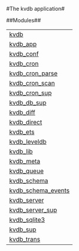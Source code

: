 

#The kvdb application#


##Modules##


<table width="100%" border="0" summary="list of modules">
<tr><td><a href="kvdb.md" class="module">kvdb</a></td></tr>
<tr><td><a href="kvdb_app.md" class="module">kvdb_app</a></td></tr>
<tr><td><a href="kvdb_conf.md" class="module">kvdb_conf</a></td></tr>
<tr><td><a href="kvdb_cron.md" class="module">kvdb_cron</a></td></tr>
<tr><td><a href="kvdb_cron_parse.md" class="module">kvdb_cron_parse</a></td></tr>
<tr><td><a href="kvdb_cron_scan.md" class="module">kvdb_cron_scan</a></td></tr>
<tr><td><a href="kvdb_cron_sup.md" class="module">kvdb_cron_sup</a></td></tr>
<tr><td><a href="kvdb_db_sup.md" class="module">kvdb_db_sup</a></td></tr>
<tr><td><a href="kvdb_diff.md" class="module">kvdb_diff</a></td></tr>
<tr><td><a href="kvdb_direct.md" class="module">kvdb_direct</a></td></tr>
<tr><td><a href="kvdb_ets.md" class="module">kvdb_ets</a></td></tr>
<tr><td><a href="kvdb_leveldb.md" class="module">kvdb_leveldb</a></td></tr>
<tr><td><a href="kvdb_lib.md" class="module">kvdb_lib</a></td></tr>
<tr><td><a href="kvdb_meta.md" class="module">kvdb_meta</a></td></tr>
<tr><td><a href="kvdb_queue.md" class="module">kvdb_queue</a></td></tr>
<tr><td><a href="kvdb_schema.md" class="module">kvdb_schema</a></td></tr>
<tr><td><a href="kvdb_schema_events.md" class="module">kvdb_schema_events</a></td></tr>
<tr><td><a href="kvdb_server.md" class="module">kvdb_server</a></td></tr>
<tr><td><a href="kvdb_server_sup.md" class="module">kvdb_server_sup</a></td></tr>
<tr><td><a href="kvdb_sqlite3.md" class="module">kvdb_sqlite3</a></td></tr>
<tr><td><a href="kvdb_sup.md" class="module">kvdb_sup</a></td></tr>
<tr><td><a href="kvdb_trans.md" class="module">kvdb_trans</a></td></tr></table>

